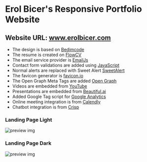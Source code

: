 # Erol Bicer's Responsive Portfolio Website
## Website URL: www.erolbicer.com

- The design is based on [Bedimcode](https://github.com/bedimcode)
- The resume is created on [FlowCV](https://flowcv.com/)
- The email service provider is [EmailJs](https://www.emailjs.com/)
- Contact form validations are added using [JavaScript](https://www.youtube.com/watch?v=fz8bwvn9lA4) 
- Normal alerts are replaced with Sweet Alert [SweetAlert](https://sweetalert.js.org)
- The favicon generator is [favicon.io](https://favicon.io/favicon-generator/)
- The Open Graph Meta Tags are added [Open Graph](https://ogp.me/)
- Videos are embedded from [YouTube](https://www.youtube.com)
- Presentations are  embedded from [Beautiful.ai](https://www.beautiful.ai)
- Added Google Tag script for [Google Analytics](https://analytics.google.com)
- Online meeting integration is from [Calendly](https://calendly.com/)
- Chatbot integration is from [Crisp](https://crisp.chat/en/)

### Landing Page Light

![preview img](./assets/snaps/light.png)

### Landing Page Dark

![preview img](./assets/snaps/dark.png)


